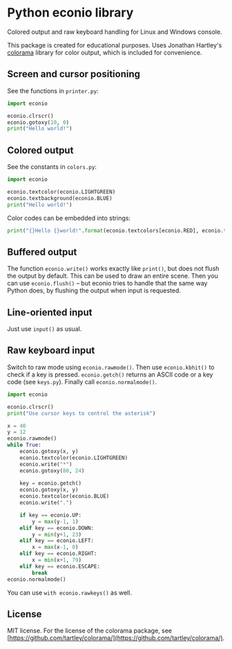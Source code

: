 # Python econio library

Colored output and raw keyboard handling for Linux and Windows console.

This package is created for educational purposes. Uses Jonathan Hartley's [colorama](https://github.com/tartley/colorama) library 
for color output, which is included for convenience.


## Screen and cursor positioning

See the functions in `printer.py`:

```python
import econio

econio.clrscr()
econio.gotoxy(10, 0)
print("Hello world!")
```


## Colored output

See the constants in `colors.py`:

```python
import econio

econio.textcolor(econio.LIGHTGREEN)
econio.textbackground(econio.BLUE)
print("Hello world!")
```

Color codes can be embedded into strings:

```python
print("{}Hello {}world!".format(econio.textcolors[econio.RED], econio.textcolors[econio.GREEN]))
```


## Buffered output

The function `econio.write()` works exactly like `print()`, but does not
flush the output by default. This can be used to draw an entire scene.
Then you can use `econio.flush()` – but econio tries to handle that
the same way Python does, by flushing the output when input is requested.


## Line-oriented input

Just use `input()` as usual.


## Raw keyboard input

Switch to raw mode using `econio.rawmode()`. Then use `econio.kbhit()` to check
if a key is pressed. `econio.getch()` returns an ASCII code or a key code
(see `keys.py`). Finally call `econio.normalmode()`.

```python
import econio

econio.clrscr()
print("Use cursor keys to control the asterisk")

x = 40
y = 12
econio.rawmode()
while True:
    econio.gotoxy(x, y)
    econio.textcolor(econio.LIGHTGREEN)
    econio.write("*")
    econio.gotoxy(80, 24)
    
    key = econio.getch()
    econio.gotoxy(x, y)
    econio.textcolor(econio.BLUE)
    econio.write(".")

    if key == econio.UP:
        y = max(y-1, 1)
    elif key == econio.DOWN:
        y = min(y+1, 23)
    elif key == econio.LEFT:
        x = max(x-1, 0)
    elif key == econio.RIGHT:
        x = min(x+1, 79)
    elif key == econio.ESCAPE:
        break
econio.normalmode()
```

You can use `with econio.rawkeys()` as well.

## License

MIT license. For the license of the colorama package, see [https://github.com/tartley/colorama/](https://github.com/tartley/colorama/).
